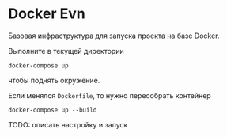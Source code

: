 # Docker Evn

Базовая инфраструктура для запуска проекта на базе Docker.

Выполните в текущей директории

```
docker-compose up
```

чтобы поднять окружение.

Если менялся `Dockerfile`, то нужно пересобрать контейнер

```
docker-compose up --build
```


TODO: описать настройку и запуск